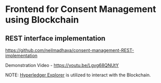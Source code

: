 # Frontend for Consent Management using Blockchain

## REST interface implementation

https://github.com/neilmadhava/consent-management-REST-implementation


Demonstration Video - https://youtu.be/Lgvg68QNUtY

NOTE: [Hyperledger Explorer](https://github.com/hyperledger/blockchain-explorer) is utilized to interact with the Blockchain.